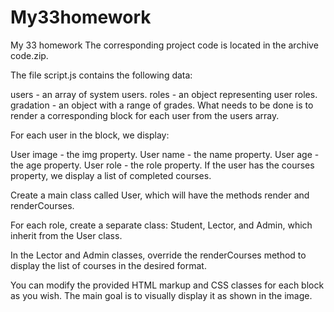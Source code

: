 # My33homework

My 33 homework
The corresponding project code is located in the archive code.zip.

The file script.js contains the following data:

users - an array of system users.
roles - an object representing user roles.
gradation - an object with a range of grades.
What needs to be done is to render a corresponding block for each user from the users array.

For each user in the block, we display:

User image - the img property.
User name - the name property.
User age - the age property.
User role - the role property.
If the user has the courses property, we display a list of completed courses.

Create a main class called User, which will have the methods render and renderCourses.

For each role, create a separate class: Student, Lector, and Admin, which inherit from the User class.

In the Lector and Admin classes, override the renderCourses method to display the list of courses in the desired format.

You can modify the provided HTML markup and CSS classes for each block as you wish. The main goal is to visually display it as shown in the image.
